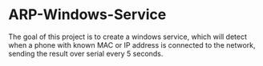 ARP-Windows-Service
===================

The goal of this project is to create a windows service, which will detect when a phone with known MAC or IP address is connected to the network, sending the result over serial every 5 seconds.
